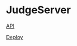 # JudgeServer

[API](http://docs.onlinejudge.me/judge_server/English/)

[Deploy](http://docs.onlinejudge.me/judge_server/English/deploy/)